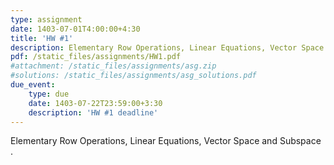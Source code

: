 ```yaml
---
type: assignment
date: 1403-07-01T4:00:00+4:30
title: 'HW #1'
description: Elementary Row Operations, Linear Equations, Vector Space and Subspace
pdf: /static_files/assignments/HW1.pdf
#attachment: /static_files/assignments/asg.zip
#solutions: /static_files/assignments/asg_solutions.pdf
due_event: 
    type: due
    date: 1403-07-22T23:59:00+3:30
    description: 'HW #1 deadline'
---
```

Elementary Row Operations, Linear Equations, Vector Space and Subspace
.
